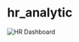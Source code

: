 # hr_analytic


![HR Dashboard ](https://github.com/Shree2106/hr_analytic/assets/126699227/cce62776-16e6-4712-9c6b-775819a0b1df)

